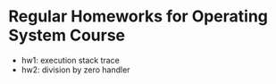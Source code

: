 # Regular Homeworks for Operating System Course

+ hw1: execution stack trace
+ hw2: division by zero handler
